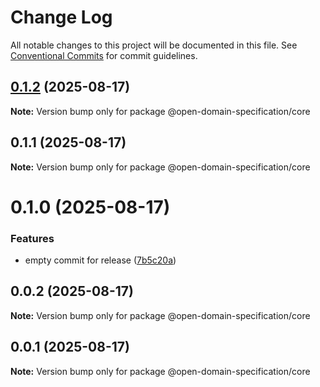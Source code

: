 # Change Log

All notable changes to this project will be documented in this file.
See [Conventional Commits](https://conventionalcommits.org) for commit guidelines.

## [0.1.2](https://github.com/Open-Domain-Specification/open-domain-specification/compare/v0.1.1...v0.1.2) (2025-08-17)

**Note:** Version bump only for package @open-domain-specification/core





## 0.1.1 (2025-08-17)

**Note:** Version bump only for package @open-domain-specification/core





# 0.1.0 (2025-08-17)


### Features

* empty commit for release ([7b5c20a](https://github.com/Open-Domain-Specification/open-domain-specification/commit/7b5c20adf6f1224f10566d51d6a021ea106a073a))





## 0.0.2 (2025-08-17)

**Note:** Version bump only for package @open-domain-specification/core





## 0.0.1 (2025-08-17)

**Note:** Version bump only for package @open-domain-specification/core
